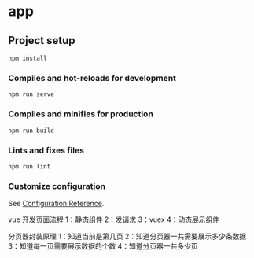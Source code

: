 # app

## Project setup

```
npm install
```

### Compiles and hot-reloads for development

```
npm run serve
```

### Compiles and minifies for production

```
npm run build
```

### Lints and fixes files

```
npm run lint
```

### Customize configuration

See [Configuration Reference](https://cli.vuejs.org/config/).

vue 开发页面流程
1：静态组件
2：发请求
3：vuex
4：动态展示组件

分页器封装原理
1：知道当前是第几页
2：知道分页器一共需要展示多少条数据
3：知道每一页需要展示数据的个数
4：知道分页器一共多少页
